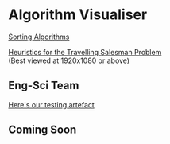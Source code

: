# Algorithm Visualiser

[Sorting Algorithms](./sorts/)

[Heuristics for the Travelling Salesman Problem](./tspAlgorithms/)\
(Best viewed at 1920x1080 or above)

## Eng-Sci Team

[Here's our testing artefact](.tspAlgorithms/testing.html)

## Coming Soon
